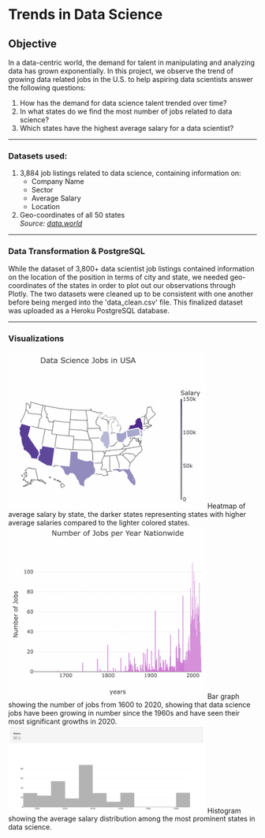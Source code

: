 # Trends in Data Science

## Objective
In a data-centric world, the demand for talent in manipulating and analyzing data has grown exponentially.
In this project, we observe the trend of growing data related jobs in the U.S. to help aspiring data scientists answer the following questions:
    <ol>
        <li>How has the demand for data science talent trended over time?</li>
        <li>In what states do we find the most number of jobs related to data science?</li>
        <li>Which states have the highest average salary for a data scientist?</li>
    </ol>

<hr>

### Datasets used:
1. 3,884 job listings related to data science, containing information on:
    <ul>    
        <li>Company Name</li>
        <li>Sector</li>
        <li>Average Salary</li>
        <li>Location</li>
    </ul>
2. Geo-coordinates of all 50 states
<br><i>Source: <a href="https://data.world/">data.world</a></i>

<hr>

### Data Transformation & PostgreSQL
While the dataset of 3,800+ data scientist job listings contained information on the location of the position in terms of city and state, we needed geo-coordinates of the states in order to plot out our observations through Plotly.
The two datasets were cleaned up to be consistent with one another before being merged into the 'data_clean.csv' file.
This finalized dataset was uploaded as a Heroku PostgreSQL database.

<hr>

### Visualizations
<img src="static/images/avg_salary_by_state.png" style="width:400px" class="center">
Heatmap of average salary by state, the darker states representing states with higher average salaries compared to the lighter colored states.
<br>
<img src="static/images/num_of_jobs.png" style="width:400px" class="center">
Bar graph showing the number of jobs from 1600 to 2020, showing that data science jobs have been growing in number since the 1960s and have seen their most significant growths in 2020.
<br>
<img src="static/images/salary_by_state.png" style="width:400px" class="center">
Histogram showing the average salary distribution among the most prominent states in data science.